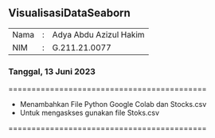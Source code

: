 ## VisualisasiDataSeaborn
<table>
  <tr>
    <td>Nama</td>
    <td>:</td>
    <td>Adya Abdu Azizul Hakim</td>
  </tr>
  <tr>
    <td>NIM</td>
    <td>:</td>
    <td>G.211.21.0077</td>
  </tr>
</table>

### Tanggal, 13 Juni 2023
===========================================
- Menambahkan File Python Google Colab dan Stocks.csv
- Untuk mengaskses gunakan file Stoks.csv

===========================================

